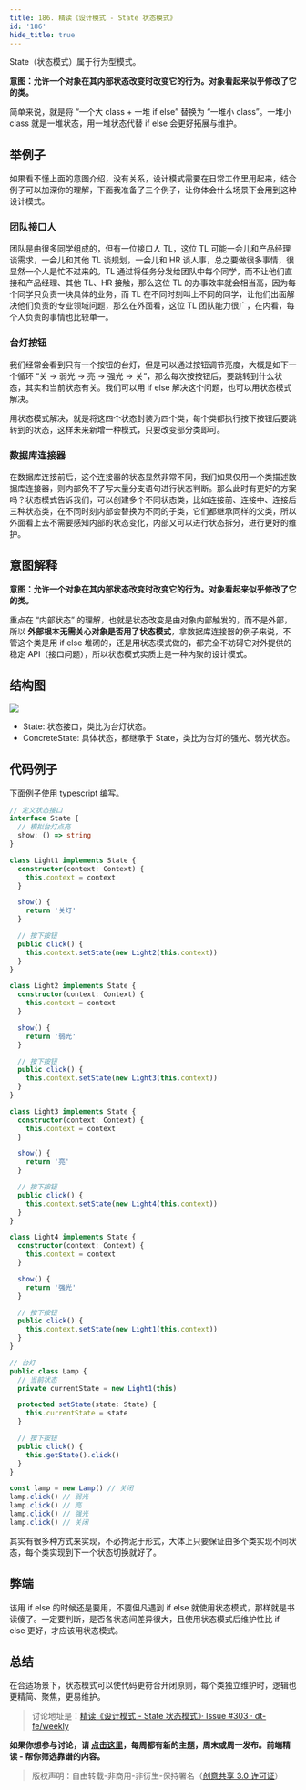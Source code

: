 ```yaml
---
title: 186. 精读《设计模式 - State 状态模式》
id: '186'
hide_title: true
---
```


State（状态模式）属于行为型模式。

**意图：允许一个对象在其内部状态改变时改变它的行为。对象看起来似乎修改了它的类。**

简单来说，就是将 “一个大 class + 一堆 if else” 替换为 “一堆小 class”。一堆小 class 就是一堆状态，用一堆状态代替 if else 会更好拓展与维护。

## 举例子

如果看不懂上面的意图介绍，没有关系，设计模式需要在日常工作里用起来，结合例子可以加深你的理解，下面我准备了三个例子，让你体会什么场景下会用到这种设计模式。

### 团队接口人

团队是由很多同学组成的，但有一位接口人 TL，这位 TL 可能一会儿和产品经理谈需求，一会儿和其他 TL 谈规划，一会儿和 HR 谈人事，总之要做很多事情，很显然一个人是忙不过来的。TL 通过将任务分发给团队中每个同学，而不让他们直接和产品经理、其他 TL、HR 接触，那么这位 TL 的办事效率就会相当高，因为每个同学只负责一块具体的业务，而 TL 在不同时刻叫上不同的同学，让他们出面解决他们负责的专业领域问题，那么在外面看，这位 TL 团队能力很广，在内看，每个人负责的事情也比较单一。

### 台灯按钮

我们经常会看到只有一个按钮的台灯，但是可以通过按钮调节亮度，大概是如下一个循环 “关 -> 弱光 -> 亮 -> 强光 -> 关”，那么每次按按钮后，要跳转到什么状态，其实和当前状态有关。我们可以用 if else 解决这个问题，也可以用状态模式解决。

用状态模式解决，就是将这四个状态封装为四个类，每个类都执行按下按钮后要跳转到的状态，这样未来新增一种模式，只要改变部分类即可。

### 数据库连接器

在数据库连接前后，这个连接器的状态显然非常不同，我们如果仅用一个类描述数据库连接器，则内部免不了写大量分支语句进行状态判断。那么此时有更好的方案吗？状态模式告诉我们，可以创建多个不同状态类，比如连接前、连接中、连接后三种状态类，在不同时刻内部会替换为不同的子类，它们都继承同样的父类，所以外面看上去不需要感知内部的状态变化，内部又可以进行状态拆分，进行更好的维护。

## 意图解释

**意图：允许一个对象在其内部状态改变时改变它的行为。对象看起来似乎修改了它的类。**

重点在 “内部状态” 的理解，也就是状态改变是由对象内部触发的，而不是外部，所以 **外部根本无需关心对象是否用了状态模式**，拿数据库连接器的例子来说，不管这个类是用 if else 堆砌的，还是用状态模式做的，都完全不妨碍它对外提供的稳定 API（接口问题），所以状态模式实质上是一种内聚的设计模式。

## 结构图

![](https://cdn.jsdelivr.net/gh/ViktorWong/imgbed/img/20210412104119.png)

- State: 状态接口，类比为台灯状态。
- ConcreteState: 具体状态，都继承于 State，类比为台灯的强光、弱光状态。

## 代码例子

下面例子使用 typescript 编写。

```typescript
// 定义状态接口
interface State {
  // 模拟台灯点亮
  show: () => string
}

class Light1 implements State {
  constructor(context: Context) {
    this.context = context
  }

  show() {
    return '关灯'
  }

  // 按下按钮
  public click() {
    this.context.setState(new Light2(this.context))
  }
}

class Light2 implements State {
  constructor(context: Context) {
    this.context = context
  }

  show() {
    return '弱光'
  }

  // 按下按钮
  public click() {
    this.context.setState(new Light3(this.context))
  }
}

class Light3 implements State {
  constructor(context: Context) {
    this.context = context
  }

  show() {
    return '亮'
  }

  // 按下按钮
  public click() {
    this.context.setState(new Light4(this.context))
  }
}

class Light4 implements State {
  constructor(context: Context) {
    this.context = context
  }

  show() {
    return '强光'
  }

  // 按下按钮
  public click() {
    this.context.setState(new Light1(this.context))
  }
}

// 台灯
public class Lamp {
  // 当前状态
  private currentState = new Light1(this)

  protected setState(state: State) {
    this.currentState = state
  }

  // 按下按钮
  public click() {
    this.getState().click()
  }
}

const lamp = new Lamp() // 关闭
lamp.click() // 弱光
lamp.click() // 亮
lamp.click() // 强光
lamp.click() // 关闭
```

其实有很多种方式来实现，不必拘泥于形式，大体上只要保证由多个类实现不同状态，每个类实现到下一个状态切换就好了。

## 弊端

该用 if else 的时候还是要用，不要但凡遇到 if else 就使用状态模式，那样就是书读傻了。一定要判断，是否各状态间差异很大，且使用状态模式后维护性比 if else 更好，才应该用状态模式。

## 总结

在合适场景下，状态模式可以使代码更符合开闭原则，每个类独立维护时，逻辑也更精简、聚焦，更易维护。

> 讨论地址是：[精读《设计模式 - State 状态模式》· Issue #303 · dt-fe/weekly](https://github.com/dt-fe/weekly/issues/303)

**如果你想参与讨论，请 [点击这里](https://github.com/dt-fe/weekly)，每周都有新的主题，周末或周一发布。前端精读 - 帮你筛选靠谱的内容。**

> 版权声明：自由转载-非商用-非衍生-保持署名（[创意共享 3.0 许可证](https://creativecommons.org/licenses/by-nc-nd/3.0/deed.zh)）
